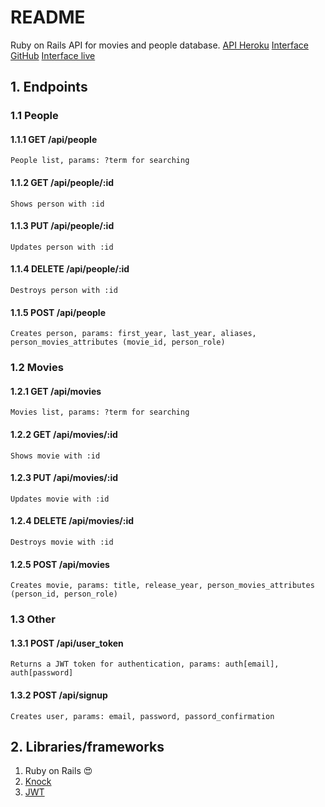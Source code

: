 # README
Ruby on Rails API for movies and people database.
[API Heroku](http://movies-and-people.herokuapp.com/)
[Interface GitHub](https://github.com/Malvov/browse-interface)
[Interface live](https://browse-interface.herokuapp.com)
## 1. Endpoints
### 1.1 People
#### 1.1.1 GET /api/people
	People list, params: ?term for searching
#### 1.1.2 GET /api/people/:id
	Shows person with :id
#### 1.1.3 PUT /api/people/:id
	Updates person with :id
#### 	1.1.4 DELETE /api/people/:id
	Destroys person with :id
#### 1.1.5 POST /api/people
	Creates person, params: first_year, last_year, aliases, person_movies_attributes (movie_id, person_role)
### 1.2 Movies
#### 1.2.1 GET /api/movies
	Movies list, params: ?term for searching
#### 1.2.2 GET /api/movies/:id
	Shows movie with :id
#### 1.2.3 PUT /api/movies/:id
	Updates movie with :id
#### 	1.2.4 DELETE /api/movies/:id
	Destroys movie with :id
#### 1.2.5 POST /api/movies
	Creates movie, params: title, release_year, person_movies_attributes (person_id, person_role)
	
### 1.3 Other
#### 1.3.1 POST /api/user_token
	Returns a JWT token for authentication, params: auth[email], auth[password]
#### 1.3.2 POST /api/signup
	Creates user, params: email, password, passord_confirmation
## 2. Libraries/frameworks
	

 1. Ruby on Rails :heart_eyes:
 2. [Knock](https://github.com/nsarno/knock)
 3. [JWT](https://github.com/jwt/ruby-jwt)
